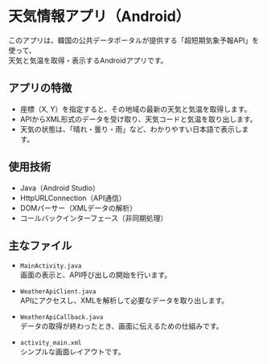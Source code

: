 # 天気情報アプリ（Android）

このアプリは、韓国の公共データポータルが提供する「超短期気象予報API」を使って、  
天気と気温を取得・表示するAndroidアプリです。

## アプリの特徴

- 座標（X, Y）を指定すると、その地域の最新の天気と気温を取得します。
- APIからXML形式のデータを受け取り、天気コードと気温を取り出します。
- 天気の状態は、「晴れ・曇り・雨」など、わかりやすい日本語で表示します。

## 使用技術

- Java（Android Studio）
- HttpURLConnection（API通信）
- DOMパーサー（XMLデータの解析）
- コールバックインターフェース（非同期処理）

## 主なファイル

- `MainActivity.java`  
  画面の表示と、API呼び出しの開始を行います。

- `WeatherApiClient.java`  
  APIにアクセスし、XMLを解析して必要なデータを取り出します。

- `WeatherApiCallback.java`  
  データの取得が終わったとき、画面に伝えるための仕組みです。

- `activity_main.xml`  
  シンプルな画面レイアウトです。